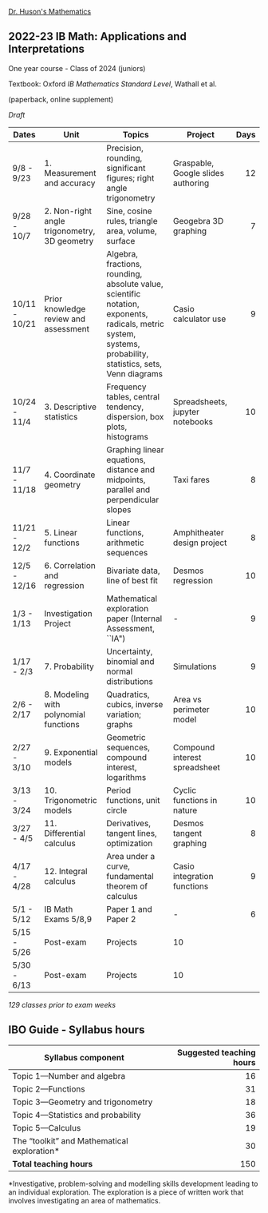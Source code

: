 <a href="https://chrishuson.github.io/">Dr. Huson's Mathematics</a>

## 2022-23 IB Math: Applications and Interpretations
One year course - Class of 2024 (juniors)

Textbook: Oxford *IB Mathematics Standard Level*, Wathall et al.

(paperback, online supplement)

*Draft*

Dates | Unit | Topics  | Project |  Days
---|---|---|---|---:|
9/8 - 9/23 | 1. Measurement and accuracy | Precision, rounding, significant figures; right angle trigonometry | Graspable, Google slides authoring | 12
9/28 - 10/7 | 2. Non-right angle trigonometry, 3D geometry | Sine, cosine rules, triangle area, volume, surface | Geogebra 3D graphing | 7
10/11 - 10/21 | Prior knowledge review and assessment | Algebra, fractions, rounding, absolute value, scientific notation, exponents, radicals, metric system, systems, probability, statistics, sets, Venn diagrams | Casio calculator use | 9 
10/24 - 11/4 | 3. Descriptive statistics | Frequency tables, central tendency, dispersion, box plots, histograms | Spreadsheets, jupyter notebooks | 10 
11/7 - 11/18 | 4. Coordinate geometry | Graphing linear equations, distance and midpoints, parallel and perpendicular slopes | Taxi fares | 8 
11/21 - 12/2 | 5. Linear functions | Linear functions, arithmetic sequences | Amphitheater design project | 8
12/5 - 12/16 | 6. Correlation and regression | Bivariate data, line of best fit | Desmos regression | 10
1/3 - 1/13 | Investigation Project | Mathematical exploration paper (Internal Assessment, ``IA") | - | 9
1/17 - 2/3 | 7. Probability | Uncertainty, binomial and normal distributions | Simulations | 9
2/6 - 2/17 | 8. Modeling with polynomial functions | Quadratics, cubics, inverse variation; graphs | Area vs perimeter model | 10
2/27 - 3/10 | 9. Exponential models | Geometric sequences, compound interest, logarithms | Compound interest spreadsheet | 10 
3/13 - 3/24 | 10. Trigonometric models | Period functions, unit circle | Cyclic functions in nature | 10 
3/27 - 4/5 | 11. Differential calculus | Derivatives, tangent lines, optimization | Desmos tangent graphing | 8
4/17 - 4/28 | 12. Integral calculus | Area under a curve, fundamental theorem of calculus | Casio integration functions | 9
5/1 - 5/12 | IB Math Exams 5/8,9 | Paper 1 and Paper 2 | - | 6
5/15 - 5/26 | Post-exam | Projects | 10
5/30 - 6/13 | Post-exam | Projects | 10

*129 classes prior to exam weeks*

## IBO Guide - Syllabus hours

Syllabus component | Suggested teaching hours
---|---:|
Topic 1—Number and algebra | 16
Topic 2—Functions | 31
Topic 3—Geometry and trigonometry | 18
Topic 4—Statistics and probability | 36
Topic 5—Calculus | 19
The “toolkit” and Mathematical exploration* | 30
**Total teaching hours** | 150

*Investigative, problem-solving and modelling skills development leading to an individual exploration. The exploration is a piece of written work that involves investigating an area of mathematics. 